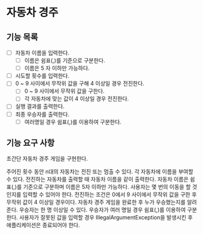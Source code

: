 # 자동차 경주

## 기능 목록

- [ ] 자동차 이름을 입력한다.
    - [ ] 이름은 쉼표(,)를 기준으로 구분한다.
    - [ ] 이름은 5 자 이하만 가능하다. 
- [ ] 시도할 횟수를 입력한다.
- [ ] 0 ~ 9 사이에서 무작위 값을 구해 4 이상일 경우 전진한다.
  - [ ] 0 ~ 9 사이에서 무작위 값을 구한다.
  - [ ] 각 자동차에 맞는 값이 4 이상일 경우 전진한다.
- [ ] 실행 결과를 출력한다.
- [ ] 최종 우승자를 출력한다.
    - [ ] 여러명일 경우 쉼표(,)를 이용하여 구분한다.

## 기능 요구 사항

초간단 자동차 경주 게임을 구현한다.

주어진 횟수 동안 n대의 자동차는 전진 또는 멈출 수 있다.
각 자동차에 이름을 부여할 수 있다. 전진하는 자동차를 출력할 때 자동차 이름을 같이 출력한다.
자동차 이름은 쉼표(,)를 기준으로 구분하며 이름은 5자 이하만 가능하다.
사용자는 몇 번의 이동을 할 것인지를 입력할 수 있어야 한다.
전진하는 조건은 0에서 9 사이에서 무작위 값을 구한 후 무작위 값이 4 이상일 경우이다.
자동차 경주 게임을 완료한 후 누가 우승했는지를 알려준다. 우승자는 한 명 이상일 수 있다.
우승자가 여러 명일 경우 쉼표(,)를 이용하여 구분한다.
사용자가 잘못된 값을 입력할 경우 IllegalArgumentException을 발생시킨 후 애플리케이션은 종료되어야 한다.